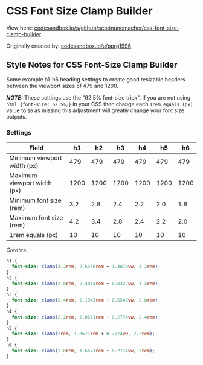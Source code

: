 # CSS Font Size Clamp Builder

View here: [codesandbox.io/s/github/scottnunemacher/css-font-size-clamp-builder](https://codesandbox.io/s/github/scottnunemacher/css-font-size-clamp-builder)

Originally created by: [codesandbox.io/u/pprg1996](https://codesandbox.io/u/pprg1996)

## Style Notes for CSS Font-Size Clamp Builder

Some example h1-h6 heading settings to create good resizable headers between the viewport sizes of 479 and 1200.

***NOTE:*** These settings use the "62.5% font-size trick". If you are not using `html {font-size: 62.5%;}` in your CSS then change each `1rem equals (px)` value to `16` as missing this adjustment will greatly change your font size outputs.

### Settings

|Field|h1|h2|h3|h4|h5|h6|
|---|---|---|---|---|---|---|
|Minimum viewport width (px)|479|479|479|479|479|479|
|Maximum viewport width (px)|1200|1200|1200|1200|1200|1200|
|Minimum font size (rem)|3.2|2.8|2.4|2.2|2.0|1.8|
|Maximum font size (rem)|4.2|3.4|2.8|2.4|2.2|2.0|
|1rem equals (px)|10|10|10|10|10|10|

*Creates:*

```css
h1 { 
  font-size: clamp(3.2rem, 2.5356rem + 1.3870vw, 4.2rem);
}
h2 { 
  font-size: clamp(2.8rem, 2.4014rem + 0.8322vw, 3.4rem);
}
h3 { 
  font-size: clamp(2.4rem, 2.1343rem + 0.5548vw, 2.8rem);
}
h4 { 
  font-size: clamp(2.2rem, 2.0671rem + 0.2774vw, 2.4rem);
}
h5 { 
  font-size: clamp(2rem, 1.8671rem + 0.2774vw, 2.2rem);
}
h6 { 
  font-size: clamp(1.8rem, 1.6671rem + 0.2774vw, 2rem);
}
```
